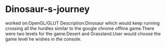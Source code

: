 # Dinosaur-s-journey

worked on:OpenGL/GLUT
Description:Dinosaur which would keep running  crossing all the hurdles similar to the google chrome offline game.There were two levels for the game:Desert and Grassland.User would choose the game level he wishes in the console.
